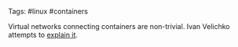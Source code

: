 Tags: #linux #containers

Virtual networks connecting containers are non-trivial.  Ivan Velichko attempts to [explain it](https://iximiuz.com/en/posts/container-networking-is-simple/).
